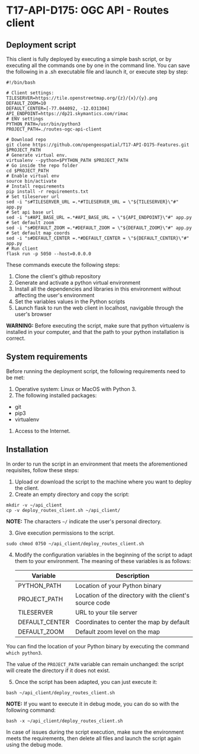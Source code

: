 # T17-API-D175: OGC API - Routes client

## Deployment script

This client is fully deployed by executing a simple bash script, or by executing all the commands one by one in the command line. You can save the following in a .sh executable file and launch it, or execute step by step:

```
#!/bin/bash

# Client settings:
TILESERVER=https://tile.openstreetmap.org/{z}/{x}/{y}.png
DEFAULT_ZOOM=10
DEFAULT_CENTER=[-77.044092, -12.031304]
API_ENDPOINT=https://dp21.skymantics.com/rimac
# ENV settings
PYTHON_PATH=/usr/bin/python3
PROJECT_PATH=./routes-ogc-api-client

# Download repo
git clone https://github.com/opengeospatial/T17-API-D175-Features.git $PROJECT_PATH
# Generate virtual env.
virtualenv --python=$PYTHON_PATH $PROJECT_PATH
# Go inside the repo folder
cd $PROJECT_PATH
# Enable virtual env
source bin/activate
# Install requirements
pip install -r requirements.txt
# Set tileserver url
sed -i "s#TILESERVER_URL =.*#TILESERVER_URL = \"${TILESERVER}\"#" app.py
# Set api base url
sed -i "s#API_BASE_URL =.*#API_BASE_URL = \"${API_ENDPOINT}\"#" app.py
# Set default zoom
sed -i "s#DEFAULT_ZOOM =.*#DEFAULT_ZOOM = \"${DEFAULT_ZOOM}\"#" app.py
# Set default map coords
sed -i "s#DEFAULT_CENTER =.*#DEFAULT_CENTER = \"${DEFAULT_CENTER}\"#" app.py
# Run client
flask run -p 5050 --host=0.0.0.0
```

These commands execute the following steps:

1. Clone the client's github repository
2. Generate and activate a python virtual environment
3. Install all the dependencies and libraries in this environment without affecting the user's environment
4. Set the variables values in the Python scripts
5. Launch flask to run the web client in localhost, navigable through the user's browser

**WARNING:** Before executing the script, make sure that python virtualenv is installed in your computer, and that the path to your python installation is correct.

## System requirements

Before running the deployment script, the following requirements need to be met:

1. Operative system: Linux or MacOS with Python 3.
1. The following installed packages:
* git
* pip3
* virtualenv
1. Access to the Internet.

## Installation

In order to run the script in an environment that meets the aforementioned requisites, follow these steps:

1. Upload or download the script to the machine where you want to deploy the client.
2. Create an empty directory and copy the script:

```
mkdir -v ~/api_client
cp -v deploy_routes_client.sh ~/api_client/
```

**NOTE:** The characters `~/` indicate the user's personal directory.

3. Give execution permissions to the script.

```
sudo chmod 0750 ~/api_client/deploy_routes_client.sh
```

4. Modify the configuration variables in the beginning of the script to adapt them to your environment. The meaning of these variables is as follows:

    | Variable       | Description                                              |
    |----------------|----------------------------------------------------------|
    | PYTHON_PATH    | Location of your Python binary                           |
    | PROJECT_PATH   | Location of the directory with the client's source code  |
    | TILESERVER     | URL to your tile server                                  |
    | DEFAULT_CENTER | Coordinates to center the map by default                 |
    | DEFAULT_ZOOM   | Default zoom level on the map                            |

You can find the location of your Python binary by executing the command `which python3`.

The value of the `PROJECT_PATH` variable can remain unchanged: the script will create the directory if it does not exist.

5. Once the script has been adapted, you can just execute it:

```
bash ~/api_client/deploy_routes_client.sh
```

**NOTE:** If you want to execute it in debug mode, you can do so with the following command:
```
bash -x ~/api_client/deploy_routes_client.sh
```

In case of issues during the script execution, make sure the environment meets the requirements, then delete all files and launch the script again using the debug mode.
